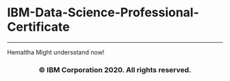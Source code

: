 # IBM-Data-Science-Professional-Certificate

<hr>
<p> Hemaltha Might undersstand now!

<h3 align="center"> © IBM Corporation 2020. All rights reserved. <h3/>
